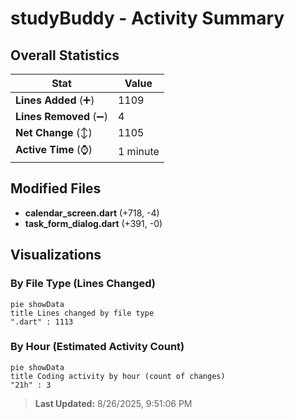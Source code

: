 # studyBuddy - Activity Summary 

## Overall Statistics

| Stat                   | Value                                                             |
| ---------------------- | ----------------------------------------------------------------- |
| **Lines Added** (➕)   | 1109                                          |
| **Lines Removed** (➖) | 4                                        |
| **Net Change** (↕)    | 1105                |
| **Active Time** (⌚)   | 1 minute |


## Modified Files
- **calendar_screen.dart** (+718, -4)
- **task_form_dialog.dart** (+391, -0)

## Visualizations

### By File Type (Lines Changed)

```mermaid
pie showData
title Lines changed by file type
".dart" : 1113
```

### By Hour (Estimated Activity Count)

```mermaid
pie showData
title Coding activity by hour (count of changes)
"21h" : 3
```


> **Last Updated:** 8/26/2025, 9:51:06 PM